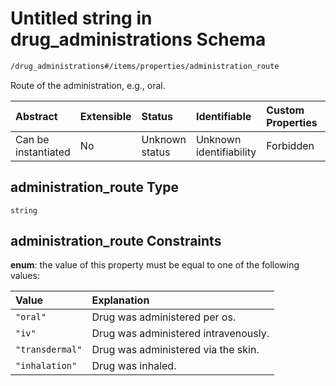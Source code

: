 # Untitled string in drug\_administrations Schema

```txt
/drug_administrations#/items/properties/administration_route
```

Route of the administration, e.g., oral.

| Abstract            | Extensible | Status         | Identifiable            | Custom Properties | Additional Properties | Access Restrictions | Defined In                                                                                               |
| :------------------ | :--------- | :------------- | :---------------------- | :---------------- | :-------------------- | :------------------ | :------------------------------------------------------------------------------------------------------- |
| Can be instantiated | No         | Unknown status | Unknown identifiability | Forbidden         | Allowed               | none                | [drug\_administrations.schema.json\*](../../out/drug_administrations.schema.json "open original schema") |

## administration\_route Type

`string`

## administration\_route Constraints

**enum**: the value of this property must be equal to one of the following values:

| Value           | Explanation                          |
| :-------------- | :----------------------------------- |
| `"oral"`        | Drug was administered per os.        |
| `"iv"`          | Drug was administered intravenously. |
| `"transdermal"` | Drug was administered via the skin.  |
| `"inhalation"`  | Drug was inhaled.                    |
